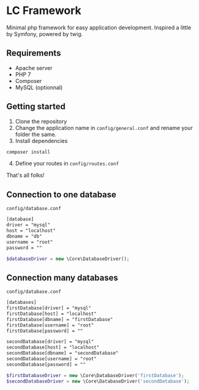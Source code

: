 # LC Framework

Minimal php framework for easy application development.
Inspired a little by Symfony, powered by twig.

## Requirements
- Apache server
- PHP 7
- Composer
- MySQL (optionnal)

## Getting started
1. Clone the repository
2. Change the application name in `config/general.conf` and rename your folder the same.
3. Install dependencies
```bash
composer install
```
4. Define your routes in `config/routes.conf`

That's all folks!

## Connection to one database
`config/database.conf`
```txt
[database]
driver = "mysql"
host = "localhost"
dbname = "db"
username = "root"
password = ""
```

```php
$databaseDriver = new \Core\DatabaseDriver();
```

## Connection many databases
`config/database.conf`
```txt
[databases]
firstDatabase[driver] = "mysql"
firstDatabase[host] = "localhost"
firstDatabase[dbname] = "firstDatabase"
firstDatabase[username] = "root"
firstDatabase[password] = ""

secondDatabase[driver] = "mysql"
secondDatabase[host] = "localhost"
secondDatabase[dbname] = "secondDatabase"
secondDatabase[username] = "root"
secondDatabase[password] = ""
```

```php
$firstDatabaseDriver = new \Core\DatabaseDriver('firstDatabase');
$secondDatabaseDriver = new \Core\DatabaseDriver('secondDatabase');
```